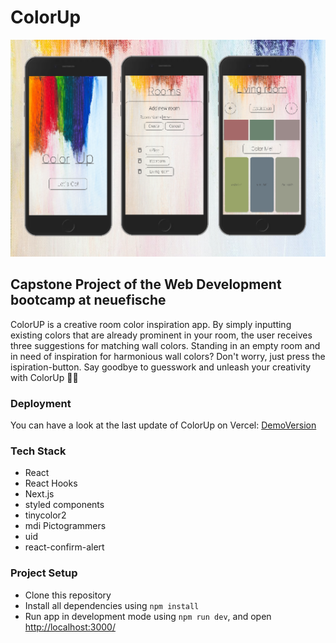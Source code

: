 # ColorUp

![App screens](./public/images/screens.png)

## Capstone Project of the Web Development bootcamp at neuefische

ColorUP is a creative room color inspiration app. By simply inputting existing colors that are already prominent in your room, the user receives three suggestions for matching wall colors. Standing in an empty room and in need of inspiration for harmonious wall colors? Don't worry, just press the ispiration-button. Say goodbye to guesswork and unleash your creativity with ColorUp 🎨✨

### Deployment

You can have a look at the last update of ColorUp on Vercel: [DemoVersion](https://colorup.vercel.app)

### Tech Stack

- React
- React Hooks
- Next.js
- styled components
- tinycolor2
- mdi Pictogrammers
- uid
- react-confirm-alert

### Project Setup

- Clone this repository
- Install all dependencies using `npm install`
- Run app in development mode using `npm run dev`, and open [http://localhost:3000/](http://localhost:3000/)

